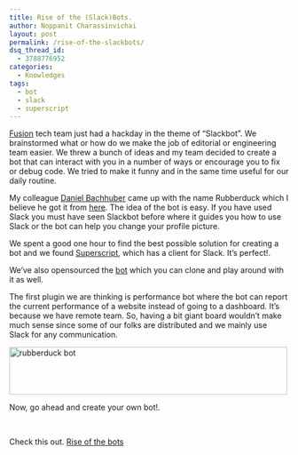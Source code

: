 ```yaml
---
title: Rise of the (Slack)Bots.
author: Noppanit Charassinvichai
layout: post
permalink: /rise-of-the-slackbots/
dsq_thread_id:
  - 3788776952
categories:
  - Knowledges
tags:
  - bot
  - slack
  - superscript
---
```

[Fusion][1] tech team just had a hackday in the theme of &#8220;Slackbot&#8221;. We brainstormed what or how do we make the job of editorial or engineering team easier. We threw a bunch of ideas and my team decided to create a bot that can interact with you in a number of ways or encourage you to fix or debug code. We tried to make it funny and in the same time useful for our daily routine.

My colleague [Daniel Bachhuber][2] came up with the name Rubberduck which I believe he got it from [here][3]. The idea of the bot is easy. If you have used Slack you must have seen Slackbot before where it guides you how to use Slack or the bot can help you change your profile picture.

We spent a good one hour to find the best possible solution for creating a bot and we found [Superscript][4], which has a client for Slack. It&#8217;s perfect!.

We&#8217;ve also opensourced the [bot][5] which you can clone and play around with it as well.

The first plugin we are thinking is performance bot where the bot can report the current performance of a website instead of going to a dashboard. It&#8217;s because we have remote team. So, having a bit giant board wouldn&#8217;t make much sense since some of our folks are distributed and we mainly use Slack for any communication.

<img class=" size-full wp-image-1403" src="http://www.noppanit.com/wp-content/uploads/2015/05/Screenshot-2015-05-23-19.42.23.png" alt="rubberduck bot" width="501" height="86" />

Now, go ahead and create your own bot!.

&nbsp;

Check this out. [Rise of the bots][6]

 [1]: http://fusion.net
 [2]: https://twitter.com/danielbachhuber
 [3]: http://en.wikipedia.org/wiki/Rubber_duck_debugging
 [4]: https://github.com/silentrob/superscript/
 [5]: https://github.com/fusioneng/rubberduck-bot
 [6]: https://medium.com/@rob_ellis/slack-superscript-rise-of-the-bots-bba8506a043c